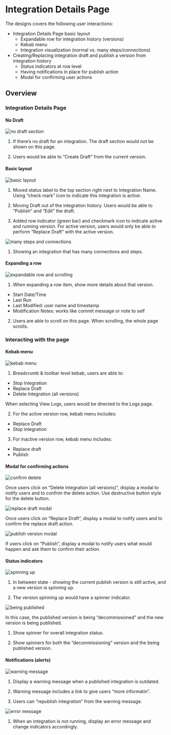 # Integration Details Page

The designs covers the following user interactions:
- Integration Details Page basic layout
  - Expandable row for integration history (versions)
  - Kebab menu
  - Integration visualization (normal vs. many steps/connections)
- Creating/Replacing integration draft and publish a version from integration history
  - Status indicators at row level
  - Having notifications in place for publish action
  - Modal for confirming user actions

## Overview

### Integration Details Page

#### No Draft  

![no draft section](img/integration_details_page_3.14_no_draft.png)

1. If there’s no draft for an integration. The draft section would not be shown on this page.

2. Users would be able to “Create Draft” from the current version.

#### Basic layout

![basic layout](img/integration_details_page_3.14_genericlayout.png)

1. Moved status label to the top section right next to Integration Name. Using “check mark” icon to indicate this integration is active.

2. Moving Draft out of the integration history. Users would be able to “Publish” and “Edit” the draft.

3. Added row indicator (green bar) and checkmark icon to indicate active and running version. For active version, users would only be able to perform “Replace Draft” with the active version.

![many steps and connections](img/integration_details_page_3.14_many_stepsconnections.png)

1. Showing an integration that has many connections and steps.

#### Expanding a row

![expandable row and scrolling](img/integration_details_page_3.14_expand_scroll_bom.png)

1. When expanding a row item, show more details about that version.

  - Start Date/Time
  - Last Run
  - Last Modified: user name and timestamp
  - Modification Notes: works like commit message or note to self


2. Users are able to scroll on this page. When scrolling, the whole page scrolls.


### Interacting with the page

#### Kebab menu

![kebab menu](img/integration_details_page_3.14_kebab.png)

1. Breadcrumb & toolbar level kebab, users are able to:

  - Stop Integration
  - Replace Draft
  - Delete Integration (all versions)

  When selecting View Logs, users would be directed to the Logs page.  

2. For the active version row, kebab menu includes:

  - Replace Draft
  - Stop integration

3. For inactive version row, kebab menu includes:

  - Replace draft
  - Publish


#### Modal for confirming actions

![confirm delete](img/integration_details_page_3.14_confirm_delete.png)

Once users click on “Delete Integration (all versions)”, display a modal to notify users and to confrim the delete action. Use destructive button style for the delete button. 

![replace draft modal](img/integration_details_page_3.14_replacedraft.png)

Once users click on “Replace Draft”, display a modal to notify users and to confirm the replace draft action.


![publish version modal](img/integration_details_page_3.14_publishversion.png)

If users click on “Publish”, display a modal to notify users what would happen and ask them to confirm their action.


#### Status indicators

![spinning up](img/integration_details_page_3.14_spinning_up.png)

1. In between state - showing the current publish version is still active, and a new version is spinning up.

2. The version spinning up would have a spinner indicator.


![being published](img/integration_details_page_3.14_being_published.png)

In this case, the published version is being “decommissioned” and the new version is being published.

1. Show spinner for overall integration status.

2. Show spinners for both the “decommissioning” version and the being published version.


#### Notifications (alerts)

![warning message](img/integration_details_page_3.14_warning.png)

1. Display a warning message when a published integration is outdated.

2. Warning message includes a link to give users “more informatin”.

3. Users can “republish integration” from the warning message.

![error message](img/integration_details_page_3.14_error.png)

1. When an integration is not running, display an error message and change indicators accordingly.
